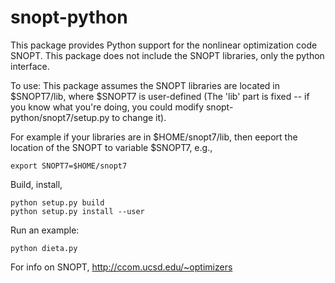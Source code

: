 snopt-python
================

This package provides Python support for the nonlinear optimization code SNOPT.  This package does not include the SNOPT libraries, only the python interface.

To use:
This package assumes the SNOPT libraries are located in $SNOPT7/lib, where $SNOPT7 is user-defined (The 'lib' part is fixed -- if you know what you're doing, you could modify snopt-python/snopt7/setup.py to change it).

For example if your libraries are in $HOME/snopt7/lib, then eeport the location of the SNOPT to variable $SNOPT7, e.g.,
```
export SNOPT7=$HOME/snopt7
```


Build, install,
```
python setup.py build
python setup.py install --user
```

Run an example:
```
python dieta.py
```

For info on SNOPT, http://ccom.ucsd.edu/~optimizers
